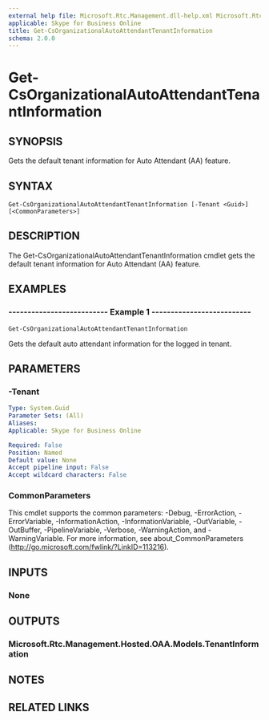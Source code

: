 ```yaml
---
external help file: Microsoft.Rtc.Management.dll-help.xml Microsoft.Rtc.Management.Hosted.dll-help.xml
applicable: Skype for Business Online
title: Get-CsOrganizationalAutoAttendantTenantInformation
schema: 2.0.0
---
```


# Get-CsOrganizationalAutoAttendantTenantInformation

## SYNOPSIS
Gets the default tenant information for Auto Attendant (AA) feature.

## SYNTAX

```
Get-CsOrganizationalAutoAttendantTenantInformation [-Tenant <Guid>] [<CommonParameters>]
```

## DESCRIPTION
The Get-CsOrganizationalAutoAttendantTenantInformation cmdlet gets the default tenant information for Auto Attendant (AA) feature.

## EXAMPLES

### -------------------------- Example 1 --------------------------
```
Get-CsOrganizationalAutoAttendantTenantInformation
```

Gets the default auto attendant information for the logged in tenant.


## PARAMETERS

### -Tenant

```yaml
Type: System.Guid
Parameter Sets: (All)
Aliases: 
Applicable: Skype for Business Online

Required: False
Position: Named
Default value: None
Accept pipeline input: False
Accept wildcard characters: False
```

### CommonParameters
This cmdlet supports the common parameters: -Debug, -ErrorAction, -ErrorVariable, -InformationAction, -InformationVariable, -OutVariable, -OutBuffer, -PipelineVariable, -Verbose, -WarningAction, and -WarningVariable. For more information, see about_CommonParameters (http://go.microsoft.com/fwlink/?LinkID=113216).

## INPUTS

### None

## OUTPUTS

### Microsoft.Rtc.Management.Hosted.OAA.Models.TenantInformation

## NOTES

## RELATED LINKS

